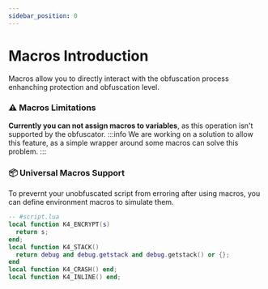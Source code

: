 ```yaml
---
sidebar_position: 0
---
```


# Macros Introduction

Macros allow you to directly interact with the obfuscation process enhanching protection and obfuscation level.

### ⚠️ Macros Limitations
**Currently you can not assign macros to variables**, as this operation isn't supported by the obfuscator.
:::info
We are working on a solution to allow this feature, as a simple wrapper around some macros can solve this problem.
:::

### 📦 Universal Macros Support

To prevernt your unobfuscated script from erroring after using macros, you can define environment macros to simulate them.

```lua
-- #script.lua
local function K4_ENCRYPT(s)
  return s;
end;
local function K4_STACK()
  return debug and debug.getstack and debug.getstack() or {};
end
local function K4_CRASH() end;
local function K4_INLINE() end;
```
